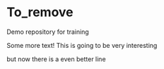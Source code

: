 # To_remove
Demo repository for training

Some more text! This is going to be very interesting

but now there is a even better line

